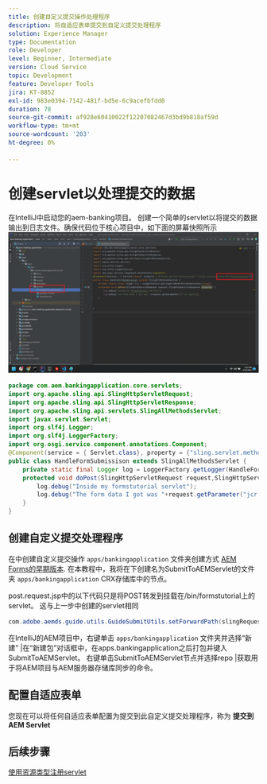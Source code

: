 ```yaml
---
title: 创建自定义提交操作处理程序
description: 将自适应表单提交到自定义提交处理程序
solution: Experience Manager
type: Documentation
role: Developer
level: Beginner, Intermediate
version: Cloud Service
topic: Development
feature: Developer Tools
jira: KT-8852
exl-id: 983e0394-7142-481f-bd5e-6c9acefbfdd0
duration: 78
source-git-commit: af928e60410022f12207082467d3bd9b818af59d
workflow-type: tm+mt
source-wordcount: '203'
ht-degree: 0%

---
```


# 创建servlet以处理提交的数据

在IntelliJ中启动您的aem-banking项目。
创建一个简单的servlet以将提交的数据输出到日志文件。确保代码位于核心项目中，如下面的屏幕快照所示
![create-servlet](assets/create-servlet.png)

```java
package com.aem.bankingapplication.core.servlets;
import org.apache.sling.api.SlingHttpServletRequest;
import org.apache.sling.api.SlingHttpServletResponse;
import org.apache.sling.api.servlets.SlingAllMethodsServlet;
import javax.servlet.Servlet;
import org.slf4j.Logger;
import org.slf4j.LoggerFactory;
import org.osgi.service.component.annotations.Component;
@Component(service = { Servlet.class}, property = {"sling.servlet.methods=post","sling.servlet.paths=/bin/formstutorial"})
public class HandleFormSubmissison extends SlingAllMethodsServlet {
    private static final Logger log = LoggerFactory.getLogger(HandleFormSubmissison.class);
    protected void doPost(SlingHttpServletRequest request,SlingHttpServletResponse response) {
        log.debug("Inside my formstutorial servlet");
        log.debug("The form data I got was "+request.getParameter("jcr:data"));
    }
}
```

## 创建自定义提交处理程序

在中创建自定义提交操作 `apps/bankingapplication` 文件夹创建方式 [AEM Forms的早期版本](https://experienceleague.adobe.com/docs/experience-manager-learn/forms/adaptive-forms/custom-submit-aem-forms-article.html?lang=en). 在本教程中，我将在下创建名为SubmitToAEMServlet的文件夹 `apps/bankingapplication` CRX存储库中的节点。

post.request.jsp中的以下代码只是将POST转发到挂载在/bin/formstutorial上的servlet。 这与上一步中创建的servlet相同

```java
com.adobe.aemds.guide.utils.GuideSubmitUtils.setForwardPath(slingRequest,"/bin/formstutorial",null,null);
```

在IntelliJ的AEM项目中，右键单击 `apps/bankingapplication` 文件夹并选择“新建” |在“新建包”对话框中，在apps.bankingapplication之后打包并键入SubmitToAEMServlet。 右键单击SubmitToAEMServlet节点并选择repo |获取用于将AEM项目与AEM服务器存储库同步的命令。


## 配置自适应表单

您现在可以将任何自适应表单配置为提交到此自定义提交处理程序，称为 **提交到AEM Servlet**

## 后续步骤

[使用资源类型注册servlet](./registering-servlet-using-resourcetype.md)
